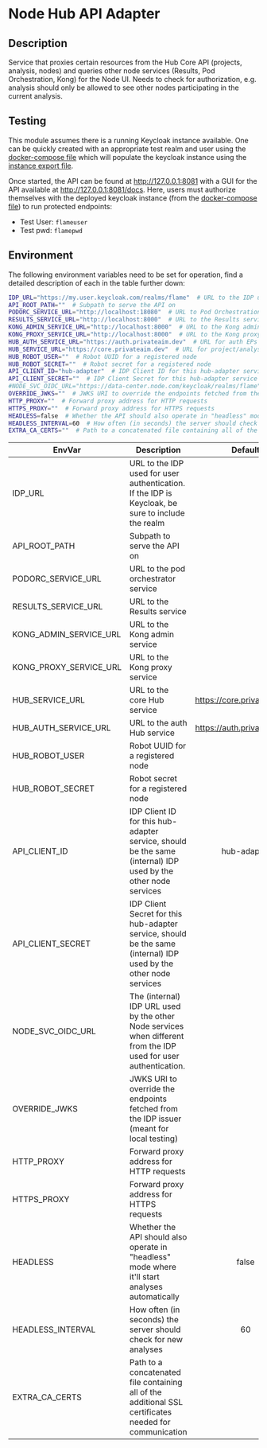 # Node Hub API Adapter

## Description

Service that proxies certain resources from the Hub Core API (projects, analysis, nodes) and queries other node
services (Results, Pod Orchestration, Kong) for the Node UI. Needs to check for authorization, e.g. analysis should only
be allowed to see other nodes participating in the current analysis.

## Testing

This module assumes there is a running Keycloak instance available. One can be quickly created with an appropriate test
realm and user using the [docker-compose file](./docker/docker-compose.yml) which will populate the keycloak instance
using the [instance export file](docker/test-realm.json).

Once started, the API can be found at http://127.0.0.1:8081 with a GUI for the API available
at http://127.0.0.1:8081/docs. Here,
users must authorize themselves with the deployed keycloak instance
(from the [docker-compose file](./docker/docker-compose.yml)) to run protected endpoints:

* Test User: `flameuser`
* Test pwd: `flamepwd`

## Environment

The following environment variables need to be set for operation, find a detailed description of each in the table
further down:

```bash
IDP_URL="https://my.user.keycloak.com/realms/flame"  # URL to the IDP used for user authentication. If the IDP is Keycloak, be sure to include the realm
API_ROOT_PATH=""  # Subpath to serve the API on    
PODORC_SERVICE_URL="http://localhost:18080"  # URL to Pod Orchestration service
RESULTS_SERVICE_URL="http://localhost:8000"  # URL to the Results service
KONG_ADMIN_SERVICE_URL="http://localhost:8000"  # URL to the Kong admin service
KONG_PROXY_SERVICE_URL="http://localhost:8000"  # URL to the Kong proxy service
HUB_AUTH_SERVICE_URL="https://auth.privateaim.dev"  # URL for auth EPs for the Hub
HUB_SERVICE_URL="https://core.privateaim.dev"  # URL for project/analysis EPs for the Hub
HUB_ROBOT_USER=""  # Robot UUID for a registered node
HUB_ROBOT_SECRET=""  # Robot secret for a registered node
API_CLIENT_ID="hub-adapter"  # IDP Client ID for this hub-adapter service, this must be the client ID specified 
API_CLIENT_SECRET=""  # IDP Client Secret for this hub-adapter service
#NODE_SVC_OIDC_URL="https://data-center.node.com/keycloak/realms/flame"  # The internal IDP used by other Node microsvcs
OVERRIDE_JWKS=""  # JWKS URI to override the endpoints fetched from the IDP issuer (meant for local testing)
HTTP_PROXY=""  # Forward proxy address for HTTP requests
HTTPS_PROXY=""  # Forward proxy address for HTTPS requests
HEADLESS=false  # Whether the API should also operate in "headless" mode where it'll start analyses automatically
HEADLESS_INTERVAL=60  # How often (in seconds) the server should check for new analyses
EXTRA_CA_CERTS=""  # Path to a concatenated file containing all of the additional SSL certificates needed for communication
```

| EnvVar                 | Description                                                                                                       |           Default           | Required |
|------------------------|-------------------------------------------------------------------------------------------------------------------|:---------------------------:|:--------:|
| IDP_URL                | URL to the IDP used for user authentication. If the IDP is Keycloak, be sure to include the realm                 |                             |    x     |
| API_ROOT_PATH          | Subpath to serve the API on                                                                                       |                             |          |
| PODORC_SERVICE_URL     | URL to the pod orchestrator service                                                                               |                             |    x     |
| RESULTS_SERVICE_URL    | URL to the Results service                                                                                        |                             |    x     |
| KONG_ADMIN_SERVICE_URL | URL to the Kong admin service                                                                                     |                             |    x     |
| KONG_PROXY_SERVICE_URL | URL to the Kong proxy service                                                                                     |                             |    x     |
| HUB_SERVICE_URL        | URL to the core Hub service                                                                                       | https://core.privateaim.dev |    x     |
| HUB_AUTH_SERVICE_URL   | URL to the auth Hub service                                                                                       | https://auth.privateaim.dev |    x     |
| HUB_ROBOT_USER         | Robot UUID for a registered node                                                                                  |                             |    x     |
| HUB_ROBOT_SECRET       | Robot secret for a registered node                                                                                |                             |    x     |
| API_CLIENT_ID          | IDP Client ID for this hub-adapter service, should be the same (internal) IDP used by the other node services     |         hub-adapter         |    x     |
| API_CLIENT_SECRET      | IDP Client Secret for this hub-adapter service, should be the same (internal) IDP used by the other node services |                             |    x     |
| NODE_SVC_OIDC_URL      | The (internal) IDP URL used by the other Node services when different from the IDP used for user authentication.  |                             |          |
| OVERRIDE_JWKS          | JWKS URI to override the endpoints fetched from the IDP issuer (meant for local testing)                          |                             |          |
| HTTP_PROXY             | Forward proxy address for HTTP requests                                                                           |                             |          |
| HTTPS_PROXY            | Forward proxy address for HTTPS requests                                                                          |                             |          |
| HEADLESS               | Whether the API should also operate in "headless" mode where it'll start analyses automatically                   |            false            |          |
| HEADLESS_INTERVAL      | How often (in seconds) the server should check for new analyses                                                   |             60              |          |
| EXTRA_CA_CERTS         | Path to a concatenated file containing all of the additional SSL certificates needed for communication            |                             |          |